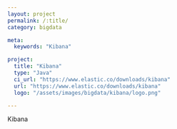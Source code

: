 ```yaml
---
layout: project
permalink: /:title/
category: bigdata

meta:
  keywords: "Kibana"

project:
  title: "Kibana"
  type: "Java"
  ci_url: "https://www.elastic.co/downloads/kibana"
  url: "https://www.elastic.co/downloads/kibana"
  logo: "/assets/images/bigdata/kibana/logo.png"

---
```

<p>Kibana</p>
